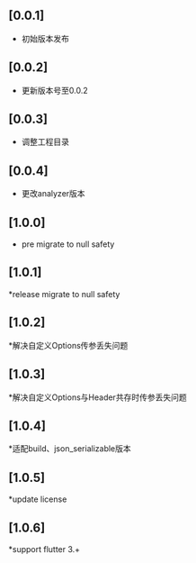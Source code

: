 ## [0.0.1]  
* 初始版本发布
## [0.0.2]
* 更新版本号至0.0.2
## [0.0.3]
* 调整工程目录
## [0.0.4]
* 更改analyzer版本
## [1.0.0]
* pre migrate to null safety
## [1.0.1]
*release  migrate to null safety
## [1.0.2]
*解决自定义Options传参丢失问题
## [1.0.3]
*解决自定义Options与Header共存时传参丢失问题
## [1.0.4]
*适配build、json_serializable版本
## [1.0.5]
*update license
## [1.0.6]
*support flutter 3.+